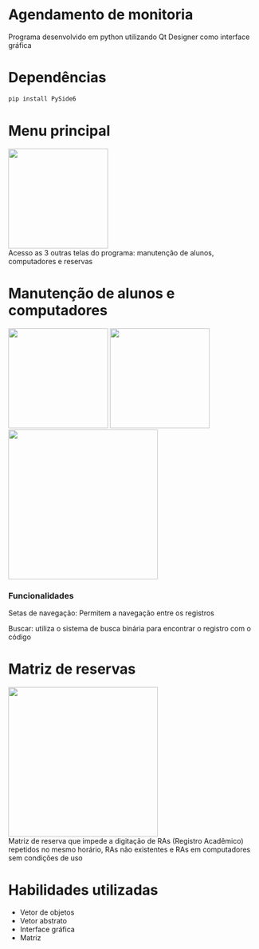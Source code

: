 # Agendamento de monitoria
 Programa desenvolvido em python utilizando Qt Designer como interface gráfica

<h1>Dependências</h1>

```python
pip install PySide6
```
 
<h1> Menu principal </h1>
<img src="https://github.com/ArthurGamaJorge/Agendamento-de-monitoria/assets/129080603/9c28cdb9-0599-4b4c-84cb-0f77000ce7be" style="height: 200px; width: auto"> <br>
Acesso as 3 outras telas do programa: manutenção de alunos, computadores e reservas

<h1>Manutenção de alunos e computadores</h1>
<img src="https://github.com/ArthurGamaJorge/Agendamento-de-monitoria/assets/129080603/973746ef-0c50-4f89-ae37-a63af9a42c85" style="height: 200px; width: auto">
<img src="https://github.com/ArthurGamaJorge/Agendamento-de-monitoria/assets/129080603/c393fe40-e60a-4c70-8435-0a90ebec2f48" style="height: 200px; width: auto">
<img src="https://github.com/ArthurGamaJorge/Agendamento-de-monitoria/assets/129080603/064b196f-2c06-4ec2-ab58-79548127af46" style="height: 300px; width: auto">

<h3>Funcionalidades</h3>
<p>Setas de navegação: Permitem a navegação entre os registros </p>
<p> Buscar: utiliza o sistema de busca binária para encontrar o registro com o código  </p> 

<h1>Matriz de reservas</h1>
<img src="https://github.com/ArthurGamaJorge/Agendamento-de-monitoria/assets/129080603/2356b1fa-987e-45d3-8201-2b6e9fade459" style="height: 300px; width: auto"> <br>
Matriz de reserva que impede a digitação de RAs (Registro Acadêmico) repetidos no mesmo horário, RAs não existentes e RAs em computadores sem condições de uso

<h1>Habilidades utilizadas</h1>
<ul>
 <li>Vetor de objetos </li>
 <li>Vetor abstrato </li>
 <li> Interface gráfica </li>
<li> Matriz </li>
</ul>
